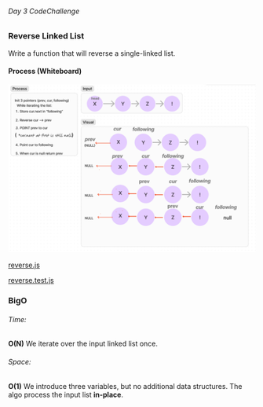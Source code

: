 ###### Day 3 CodeChallenge
### Reverse Linked List
Write a function that will reverse a single-linked list.

#### Process (Whiteboard)

![img.png](img.png)

[reverse.js](reverse.js)

[reverse.test.js](reverse.test.js)

### BigO

###### Time: 
**O(N)** We iterate over the input linked list once.
###### Space:
**O(1)** We introduce three variables, but no additional data structures.
The algo process the input list **in-place**.